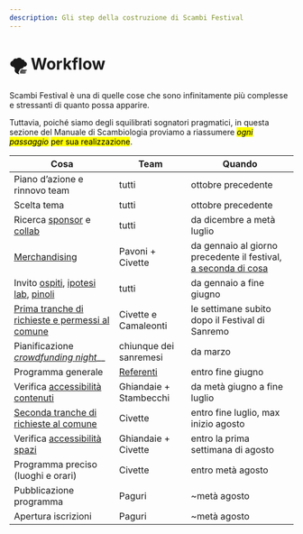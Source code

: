 ```yaml
---
description: Gli step della costruzione di Scambi Festival
---
```


# 🌪 Workflow

Scambi Festival è una di quelle cose che sono infinitamente più complesse e stressanti di quanto possa apparire.

Tuttavia, poiché siamo degli squilibrati sognatori pragmatici, in questa sezione del Manuale di Scambiologia proviamo a riassumere _<mark style="background-color:yellow;">ogni passaggio</mark>_ <mark style="background-color:yellow;"></mark><mark style="background-color:yellow;">per sua realizzazione</mark>.

| Cosa                                                                                           | Team                               | Quando                                                                                     |
| ---------------------------------------------------------------------------------------------- | ---------------------------------- | ------------------------------------------------------------------------------------------ |
| Piano d’azione e rinnovo team                                                                  | tutti                              | ottobre precedente                                                                         |
| Scelta tema                                                                                    | tutti                              | ottobre precedente                                                                         |
| Ricerca [sponsor](../palanche/sponsor.md) e [collab](../relazioni/)                            | tutti                              | da dicembre a metà luglio                                                                  |
| [Merchandising](../merchandising/)                                                             | Pavoni + Civette                   | da gennaio al giorno precedente il festival, [a seconda di cosa](../merchandising/#timing) |
| Invito [ospiti](../relazioni/), [ipotesi lab](../format/lab.md), [pinoli](../format/pinoli.md) | tutti                              | da gennaio a fine giugno                                                                   |
| [Prima tranche di richieste e permessi al comune](../relazioni/istituzioni/#prima-tranche)     | Civette e Camaleonti               | le settimane subito dopo il Festival di Sanremo                                            |
| Pianificazione [_crowdfunding night_](../eventi-minori/crowdfunding-night/#tempistiche)__      | chiunque dei sanremesi             | da marzo                                                                                   |
| Programma generale                                                                             | [Referenti](../staff/referente.md) | entro fine giugno                                                                          |
| Verifica [accessibilità contenuti](../Accessibilita.md#contenuti)                              | Ghiandaie + Stambecchi             | da metà giugno a fine luglio                                                               |
| [Seconda tranche di richieste al comune](../relazioni/istituzioni/#seconda-tranche)            | Civette                            | entro fine luglio, max inizio agosto                                                       |
| Verifica [accessibilità spazi](../Accessibilita.md#spazi)                                      | Ghiandaie + Civette                | entro la prima settimana di agosto                                                         |
| Programma preciso (luoghi e orari)                                                             | Civette                            | entro metà agosto                                                                          |
| Pubblicazione programma                                                                        | Paguri                             | \~metà agosto                                                                              |
| Apertura iscrizioni                                                                            | Paguri                             | \~metà agosto                                                                              |
